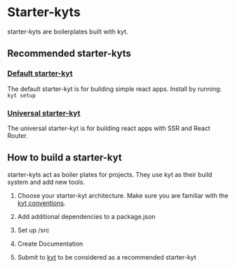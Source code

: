 # Starter-kyts

starter-kyts are boilerplates built with kyt. 

## Recommended starter-kyts

### [Default starter-kyt](https://github.com/nytm/wf-kyt-starter)

The default starter-kyt is for building simple react apps. 
Install by running: `kyt setup`

### [Universal starter-kyt](https://github.com/nytm/wf-kyt-starter-universal) 
The universal starter-kyt is for building react apps with SSR and React Router.

## How to build a starter-kyt
starter-kyts act as boiler plates for projects. They use kyt as their build system and add new tools.

1. Choose your starter-kyt architecture. Make sure you are familiar with the [kyt conventions](conventions.md).

2. Add additional dependencies to a package.json

3. Set up /src

4. Create Documentation

5. Submit to [kyt](/issues) to be considered as a recommended starter-kyt

